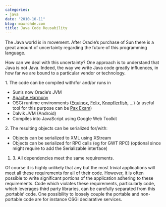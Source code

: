 ```yaml
---
categories:
- java
date: "2010-10-11"
blog: maxrohde.com
title: Java Code Reusability
---
```


The Java world is in movement. After Oracle‘s purchase of Sun there is a great amount of uncertainty regarding the future of this programming language.

How can we deal with this uncertainty? One approach is to understand that Java is not Java. Indeed, the way we write Java code greatly influences, in how far we are bound to a particular vendor or technology.

1\. The code can be compiled with/for and/or runs in

- Sun‘s now Oracle‘s JVM
- [Apache Harmony](http://harmony.apache.org/)
- OSGi runtime environments ([Equinox](http://www.eclipse.org/equinox/), [Felix](http://felix.apache.org/site/index.html), [Knopflerfish](http://www.knopflerfish.org/), ...) (a useful tool for this purpose can be [Pax Exam](http://wiki.ops4j.org/display/paxexam/Documentation))
- Dalvik JVM (Android)
- Compiles into JavaScript using Google Web Toolkit

2\. The resulting objects can be serialized for/with:

- Objects can be serialized to XML using XStream
- Objects can be serialized for RPC calls (eg for GWT RPC) (optional since might require to add the Serializable interface)

1. 3\. All dependencies meet the same requirements.

Of course it is highly unlikely that any but the most trivial applications will meet all these requirements for all of their code. However, it is often possible to write significant portions of the application adhering to these requirements. Code which violates these requirements, particularly code, which leverages third party libraries, can be carefully separated from this ‚portable‘ code. One possibility to loosely couple the portable and non-portable code are for instance OSGi declarative services.